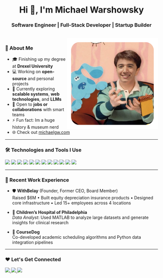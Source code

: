 <h1 align="center">Hi 👋, I'm Michael Warshowsky</h1>
<h3 align="center">Software Engineer | Full-Stack Developer | Startup Builder</h3>

<br />

<div align="center">
  <img align="right" alt="Michael's face" width="300" src="./face.png" />
</div>

### 🤖 About Me

- 🎓 Finishing up my degree at **Drexel University**
- 💻 Working on **open-source** and personal projects
- 🌱 Currently exploring **scalable systems**, **web technologies**, and **LLMs**
- 👯 Open to **jobs or collaborations** with smart teams
- ⚡ Fun fact: Im a huge history & museum nerd  
- 🌐 Check out [michaelgw.com](https://michaelgw.com)

---

### 🛠️ Technologies and Tools I Use

<p align="left">
  <img src="https://img.shields.io/badge/Python-3776AB?style=flat&logo=python&logoColor=white" />
  <img src="https://img.shields.io/badge/Java-007396?style=flat&logo=java&logoColor=white" />
  <img src="https://img.shields.io/badge/C-00599C?style=flat&logo=c&logoColor=white" />
  <img src="https://img.shields.io/badge/React-61DAFB?style=flat&logo=react&logoColor=black" />
  <img src="https://img.shields.io/badge/Express.js-000000?style=flat&logo=express&logoColor=white" />
  <img src="https://img.shields.io/badge/PostgreSQL-4169E1?style=flat&logo=postgresql&logoColor=white" />
  <img src="https://img.shields.io/badge/NPM-CB3837?style=flat&logo=npm&logoColor=white" />
  <img src="https://img.shields.io/badge/Postman-FF6C37?style=flat&logo=postman&logoColor=white" />
  <img src="https://img.shields.io/badge/AWS-232F3E?style=flat&logo=amazonaws&logoColor=white" />
  <img src="https://img.shields.io/badge/Linux-FCC624?style=flat&logo=linux&logoColor=black" />
  <img src="https://img.shields.io/badge/Git-F05032?style=flat&logo=git&logoColor=white" />
  <img src="https://img.shields.io/badge/Supabase-3ECF8E?style=flat&logo=supabase&logoColor=white" />
</p>

---

### 💼 Recent Work Experience

- 🛡️ **WithBelay** (Founder, Former CEO, Board Member)  
  Raised $6M • Built equity depreciation insurance products • Designed core infrastructure • Led 15+ employees across 4 locations

- 🧠 **Children’s Hospital of Philadelphia**  
  *Data Analyst*: Used MATLAB to analyze large datasets and generate insights for clinical research

- 📘 **CourseDog**  
  Co-developed academic scheduling algorithms and Python data integration pipelines

---

### ❤️ Let's Get Connected

<p align="left">
  <a href="https://michaelgw.com" target="_blank">
    <img src="https://img.shields.io/badge/michaelgw.com-9146FF?style=for-the-badge&logo=firefox-browser&logoColor=white" />
  </a>
  <a href="https://www.linkedin.com/in/mwarshowsky" target="_blank">
    <img src="https://img.shields.io/badge/LinkedIn-0A66C2?style=for-the-badge&logo=linkedin&logoColor=white" />
  </a>
  <a href="mailto:michaelg.warshowsky@gmail.com">
    <img src="https://img.shields.io/badge/michaelg.warshowsky@gmail.com-EA4335?style=for-the-badge&logo=gmail&logoColor=white" />
  </a>
</p>
